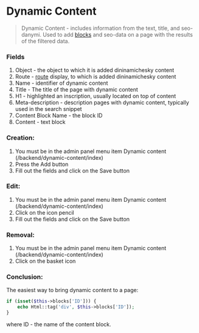 # Dynamic Content

> Dynamic Content - includes information from the text, title, and seo-danymi. Used to add [blocks](http://www.yiiframework.com/doc-2.0/guide-structure-views.html#using-blocks) and seo-data on a page with the results of the filtered data.

### Fields

1. Object - the object to which it is added dininamichesky content
2. Route - [route](http://www.yiiframework.com/doc-2.0/guide-structure-controllers.html#routes) display, to which is added dininamichesky content
3. Name - identifier of dynamic content
4. Title - The title of the page with dynamic content
5. H1 - highlighted an inscription, usually located on top of content
6. Meta-description - description pages with dynamic content, typically used in the search snippet
7. Content Block Name - the block ID
8. Content - text block

### Creation:

1. You must be in the admin panel menu item Dynamic content (/backend/dynamic-content/index)
2. Press the Add button
3. Fill out the fields and click on the Save button

### Edit:

1. You must be in the admin panel menu item Dynamic content (/backend/dynamic-content/index)
2. Click on the icon pencil
3. Fill out the fields and click on the Save button

### Removal:

1. You must be in the admin panel menu item Dynamic content (/backend/dynamic-content/index)
2. Click on the basket icon

### Conclusion:

The easiest way to bring dynamic content to a page:

```php
if (isset($this->blocks['ID'])) {
    echo Html::tag('div', $this->blocks['ID']);
}
```

where ID - the name of the content block.